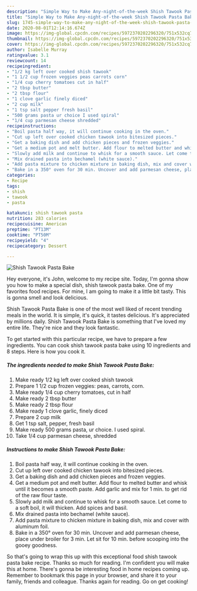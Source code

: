 ```yaml
---
description: "Simple Way to Make Any-night-of-the-week Shish Tawook Pasta Bake"
title: "Simple Way to Make Any-night-of-the-week Shish Tawook Pasta Bake"
slug: 1745-simple-way-to-make-any-night-of-the-week-shish-tawook-pasta-bake
date: 2020-08-01T12:14:16.674Z
image: https://img-global.cpcdn.com/recipes/5972370202296320/751x532cq70/shish-tawook-pasta-bake-recipe-main-photo.jpg
thumbnail: https://img-global.cpcdn.com/recipes/5972370202296320/751x532cq70/shish-tawook-pasta-bake-recipe-main-photo.jpg
cover: https://img-global.cpcdn.com/recipes/5972370202296320/751x532cq70/shish-tawook-pasta-bake-recipe-main-photo.jpg
author: Isabelle Murray
ratingvalue: 3.1
reviewcount: 14
recipeingredient:
- "1/2 kg left over cooked shish tawook"
- "1 1/2 cup frozen veggies peas carrots corn"
- "1/4 cup cherry tomatoes cut in half"
- "2 tbsp butter"
- "2 tbsp flour"
- "1 clove garlic finely diced"
- "2 cup milk"
- "1 tsp salt pepper fresh basil"
- "500 grams pasta ur choice I used spiral"
- "1/4 cup parmesan cheese shredded"
recipeinstructions:
- "Boil pasta half way, it will continue cooking in the oven."
- "Cut up left over cooked chicken tawook into bitesized pieces."
- "Get a baking dish and add chicken pieces and frozen veggies."
- "Get a medium pot and melt butter. Add flour to melted butter and whisk until it becomes a smooth paste. Add garlic and mix for 1 min. to get rid of the raw flour taste."
- "Slowly add milk and continue to whisk for a smooth sauce. Let come to a soft boil, it will thicken. Add spices and basil."
- "Mix drained pasta into bechamel (white sauce)."
- "Add pasta mixture to chicken mixture in baking dish, mix and cover with aluminum foil."
- "Bake in a 350° oven for 30 min. Uncover and add parmesan cheese, place under broiler for 3 min. Let sit for 10 min. before scooping into the gooey goodness."
categories:
- Recipe
tags:
- shish
- tawook
- pasta

katakunci: shish tawook pasta 
nutrition: 283 calories
recipecuisine: American
preptime: "PT13M"
cooktime: "PT50M"
recipeyield: "4"
recipecategory: Dessert

---
```



![Shish Tawook Pasta Bake](https://img-global.cpcdn.com/recipes/5972370202296320/751x532cq70/shish-tawook-pasta-bake-recipe-main-photo.jpg)

Hey everyone, it's John, welcome to my recipe site. Today, I'm gonna show you how to make a special dish, shish tawook pasta bake. One of my favorites food recipes. For mine, I am going to make it a little bit tasty. This is gonna smell and look delicious.



Shish Tawook Pasta Bake is one of the most well liked of recent trending meals in the world. It is simple, it's quick, it tastes delicious. It's appreciated by millions daily. Shish Tawook Pasta Bake is something that I've loved my entire life. They're nice and they look fantastic.


To get started with this particular recipe, we have to prepare a few ingredients. You can cook shish tawook pasta bake using 10 ingredients and 8 steps. Here is how you cook it.

<!--inarticleads1-->

##### The ingredients needed to make Shish Tawook Pasta Bake:

1. Make ready 1/2 kg left over cooked shish tawook
1. Prepare 1 1/2 cup frozen veggies: peas, carrots, corn.
1. Make ready 1/4 cup cherry tomatoes, cut in half
1. Make ready 2 tbsp butter
1. Make ready 2 tbsp flour
1. Make ready 1 clove garlic, finely diced
1. Prepare 2 cup milk
1. Get 1 tsp salt, pepper, fresh basil
1. Make ready 500 grams pasta, ur choice. I used spiral.
1. Take 1/4 cup parmesan cheese, shredded




<!--inarticleads2-->

##### Instructions to make Shish Tawook Pasta Bake:

1. Boil pasta half way, it will continue cooking in the oven.
1. Cut up left over cooked chicken tawook into bitesized pieces.
1. Get a baking dish and add chicken pieces and frozen veggies.
1. Get a medium pot and melt butter. Add flour to melted butter and whisk until it becomes a smooth paste. Add garlic and mix for 1 min. to get rid of the raw flour taste.
1. Slowly add milk and continue to whisk for a smooth sauce. Let come to a soft boil, it will thicken. Add spices and basil.
1. Mix drained pasta into bechamel (white sauce).
1. Add pasta mixture to chicken mixture in baking dish, mix and cover with aluminum foil.
1. Bake in a 350° oven for 30 min. Uncover and add parmesan cheese, place under broiler for 3 min. Let sit for 10 min. before scooping into the gooey goodness.




So that's going to wrap this up with this exceptional food shish tawook pasta bake recipe. Thanks so much for reading. I'm confident you will make this at home. There's gonna be interesting food in home recipes coming up. Remember to bookmark this page in your browser, and share it to your family, friends and colleague. Thanks again for reading. Go on get cooking!
